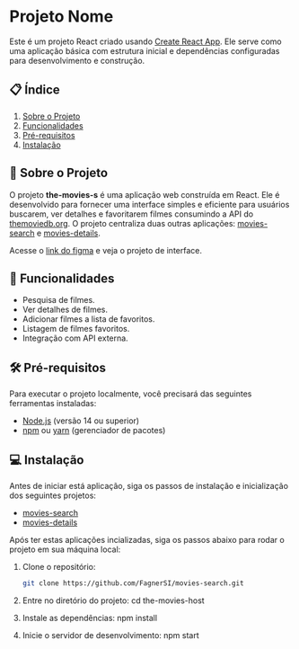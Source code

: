 # Projeto Nome

Este é um projeto React criado usando [Create React App](https://create-react-app.dev/). Ele serve como uma aplicação básica com estrutura inicial e dependências configuradas para desenvolvimento e construção.

## 📋 Índice

1. [Sobre o Projeto](#sobre-o-projeto)
2. [Funcionalidades](#funcionalidades)
3. [Pré-requisitos](#pré-requisitos)
4. [Instalação](#instalação)

## 📝 Sobre o Projeto

O projeto **the-movies-s** é uma aplicação web construída em React. Ele é desenvolvido para fornecer uma interface simples e eficiente para usuários buscarem, ver detalhes e favoritarem filmes consumindo a API do [themoviedb.org](https://developer.themoviedb.org/reference/intro/getting-started). O projeto centraliza duas outras aplicações: [movies-search](https://github.com/FagnerSI/movies-search.git) e [movies-details](https://github.com/FagnerSI/movies-details.git).

Acesse o [link do figma](https://www.figma.com/design/HNcdCA7ahAHMTzrcQT07mV/Search-Movies?m=auto&t=zdbxSGZss3fulLU2-1) e veja o projeto de interface.

## 🚀 Funcionalidades

- Pesquisa de filmes.
- Ver detalhes de filmes.
- Adicionar filmes a lista de favoritos.
- Listagem de filmes favoritos.
- Integração com API externa.

## 🛠 Pré-requisitos

Para executar o projeto localmente, você precisará das seguintes ferramentas instaladas:

- [Node.js](https://nodejs.org/en/) (versão 14 ou superior)
- [npm](https://www.npmjs.com/) ou [yarn](https://yarnpkg.com/) (gerenciador de pacotes)

## 💻 Instalação

Antes de iniciar está aplicação, siga os passos de instalação e inicialização dos seguintes projetos:

- [movies-search](https://github.com/FagnerSI/movies-search.git)
- [movies-details](https://github.com/FagnerSI/movies-details.git)

Após ter estas aplicações incializadas, siga os passos abaixo para rodar o projeto em sua máquina local:

1. Clone o repositório:

   ```bash
   git clone https://github.com/FagnerSI/movies-search.git

   ```

2. Entre no diretório do projeto:
   cd the-movies-host

3. Instale as dependências:
   npm install

4. Inicie o servidor de desenvolvimento:
   npm start
